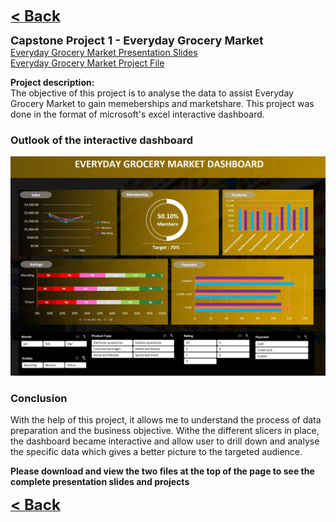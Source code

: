 <a href="javascript:history.back()"><b><font size="+2">< Back</font></b></a> 
  
<link rel="stylesheet" href="https://maxcdn.bootstrapcdn.com/font-awesome/4.4.0/css/font-awesome.min.css">
<i class="ri-slideshow-line"></i>
<b><font size="+1">Capstone Project 1 - Everyday Grocery Market</font></b><br>
<a><i class="fas fa-file-powerpoint"></i>
<a href="/Projects/Nicholas Yang Jun Hao Capstone Project 1.pdf" target="_blank">Everyday Grocery Market Presentation Slides</a><br>
<a><a href="/Projects/Nicholas Yang Jun Hao Capstone Project 1.xlsx" target="_blank">Everyday Grocery Market Project File</a>
  

**Project description:** <br>
The objective of this project is to analyse the data to assist Everyday Grocery Market to gain memeberships and marketshare. This project was done in the format of microsoft's excel interactive dashboard.



### Outlook of the interactive dashboard

<img src="images/Capstone 1 dashboard.JPG"/>

### Conclusion

With the help of this project, it allows me to understand the process of data preparation and the business objective. Withe the different slicers in place, the dashboard became interactive and allow user to drill down and analyse the specific data which gives a better picture to the targeted audience.

<b>Please download and view the two files at the top of the page to see the complete presentation slides and projects</b>


<a href="javascript:history.back()"><b><font size="+2">< Back</font></b></a>
